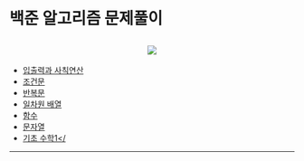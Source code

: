 # 백준 알고리즘 문제풀이

## <div align=center> <img src="https://img.shields.io/badge/JAVA-007396?style=for-the-badge&logo=OpenJDK&logoColor=FFFFFF"/></a> </div>

- <a href ="./Java_Algorithm/inputOutput/src/io/">입출력과 사칙연산</a>
- <a href="./Java_Algorithm/conditionalStatement/src/conditionalStatement/">조건문</a>
- <a href="./Java_Algorithm/loop/src/loop/">반복문</a>
- <a href="./Java_Algorithm/one_dimension_array/src/one_dimension_array/">일차원 배열</a>
- <a href="./Java_Algorithm/function/src/function/">함수</a>
- <a href="./Java_Algorithm/string/src/string/">문자열</a>
- <a href="./Java_Algorithm/basicMath/src/basicMath/">기초 수학1</

***

